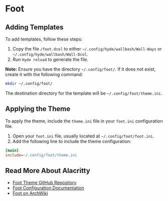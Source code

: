 # Foot

## Adding Templates

To add templates, follow these steps:

1. Copy the file `/foot.dcol` to either `~/.config/hyde/wallbash/Wall-Ways` or `~/.config/hyde/wallbash/Wall-Dcol`.
2. Run `Hyde reload` to generate the file.

**Note:** Ensure you have the directory `~/.config/foot/`. If it does not exist, create it with the following command:

```bash
mkdir ~/.config/foot/
```

The destination directory for the template will be `~/.config/foot/theme.ini`.

## Applying the Theme

To apply the theme, include the `theme.ini` file in your `foot.ini` configuration file.

1. Open your `foot.ini` file, usually located at `~/.config/foot/foot.ini`.
2. Add the following line to include the theme configuration:

```ini
[main]
include=~/.config/foot/theme.ini
```

## Read More About Alacritty

- [Foot Theme GitHub Repository](https://codeberg.org/dnkl/foot/src/branch/master/themes)
- [Foot Configuration Documentation](https://man.archlinux.org/man/foot.ini.5)
- [Foot on ArchWiki](https://wiki.archlinux.org/title/Foot)
